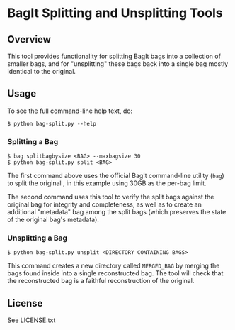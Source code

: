 # BagIt Splitting and Unsplitting Tools

## Overview

This tool provides functionality for splitting BagIt bags into a collection of
smaller bags, and for "unsplitting" these bags back into a single bag mostly
identical to the original.

## Usage

To see the full command-line help text, do:

    $ python bag-split.py --help

### Splitting a Bag

    $ bag splitbagbysize <BAG> --maxbagsize 30
    $ python bag-split.py split <BAG>

The first command above uses the official BagIt command-line utility
(`bag`) to split the original <BAG>, in this example using 30GB as the
per-bag limit.

The second command uses this tool to verify the split bags against the
original bag for integrity and completeness, as well as to create an
additional "metadata" bag among the split bags (which preserves the
state of the original bag's metadata).

### Unsplitting a Bag

    $ python bag-split.py unsplit <DIRECTORY CONTAINING BAGS>

This command creates a new directory called `MERGED_BAG` by merging the
bags found inside <DIRECTORY CONTAINING BAGS> into a single reconstructed
bag.  The tool will check that the reconstructed bag is a faithful
reconstruction of the original.

## License

See LICENSE.txt
